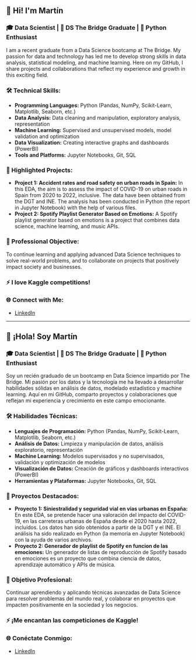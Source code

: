## 👋 Hi! I'm Martín

### 🎓 Data Scientist | 🚀 DS The Bridge Graduate | 🐍 Python Enthusiast

I am a recent graduate from a Data Science bootcamp at The Bridge. My passion for data and technology has led me to develop strong skills in data analysis, statistical modeling, and machine learning. Here on my GitHub, I share projects and collaborations that reflect my experience and growth in this exciting field.

### 🛠️ Technical Skills:
- **Programming Languages:** Python (Pandas, NumPy, Scikit-Learn, Matplotlib, Seaborn, etc.)
- **Data Analysis:** Data cleaning and manipulation, exploratory analysis, representation
- **Machine Learning:** Supervised and unsupervised models, model validation and optimization
- **Data Visualization:** Creating interactive graphs and dashboards (PowerBI)
- **Tools and Platforms:** Jupyter Notebooks, Git, SQL

### 📁 Highlighted Projects:
- **Project 1: Accident rates and road safety on urban roads in Spain:** In this EDA, the aim is to assess the impact of COVID-19 on urban roads in Spain from 2020 to 2022, inclusive. The data have been obtained from the DGT and INE. The analysis has been conducted in Python (the report in Jupyter Notebook) with the help of various files.
- **Project 2: Spotify Playlist Generator Based on Emotions:** A Spotify playlist generator based on emotions is a project that combines data science, machine learning, and music APIs.


### 🎯 Professional Objective:
To continue learning and applying advanced Data Science techniques to solve real-world problems, and to collaborate on projects that positively impact society and businesses.

### ⚡ I love Kaggle competitions!

### 🌐 Connect with Me:
- [LinkedIn](https://www.linkedin.com/in/martinamezsegovia/)

---

## 👋 ¡Hola! Soy Martín

### 🎓 Data Scientist | 🚀 DS The Bridge Graduate | 🐍 Python Enthusiast

Soy un recién graduado de un bootcamp en Data Science impartido por The Bridge. Mi pasión por los datos y la tecnología me ha llevado a desarrollar habilidades sólidas en análisis de datos, modelado estadístico y machine learning. Aquí en mi GitHub, comparto proyectos y colaboraciones que reflejan mi experiencia y crecimiento en este campo emocionante.

### 🛠️ Habilidades Técnicas:
- **Lenguajes de Programación:** Python (Pandas, NumPy, Scikit-Learn, Matplotlib, Seaborn, etc.)
- **Análisis de Datos:** Limpieza y manipulación de datos, análisis exploratorio, representación
- **Machine Learning:** Modelos supervisados y no supervisados, validación y optimización de modelos
- **Visualización de Datos:** Creación de gráficos y dashboards interactivos (PowerBI)
- **Herramientas y Plataformas:** Jupyter Notebooks, Git, SQL

### 📁 Proyectos Destacados:
- **Proyecto 1: Siniestralidad y seguridad vial en vias urbanas en España:** En este EDA, se pretende hacer una valoración del impacto del COVID-19, en las carreteras urbanas de España desde el 2020 hasta 2022, incluídos. Los datos han sido obtenidos a partir de la DGT y el INE. El análisis ha sido realizado en Python (la memoria en Jupyter Notebook) con la ayuda de varios archivos.
- **Proyecto 2: Generador de playlist de Spotify en funcion de las emociones:** Un generador de listas de reproducción de Spotify basado en emociones es un proyecto que combina ciencia de datos, aprendizaje automático y APIs de música.


### 🎯 Objetivo Profesional:
Continuar aprendiendo y aplicando técnicas avanzadas de Data Science para resolver problemas del mundo real, y colaborar en proyectos que impacten positivamente en la sociedad y los negocios.

### ⚡ ¡Me encantan las competiciones de Kaggle!

### 🌐 Conéctate Conmigo:
- [LinkedIn](https://www.linkedin.com/in/martinamezsegovia/)